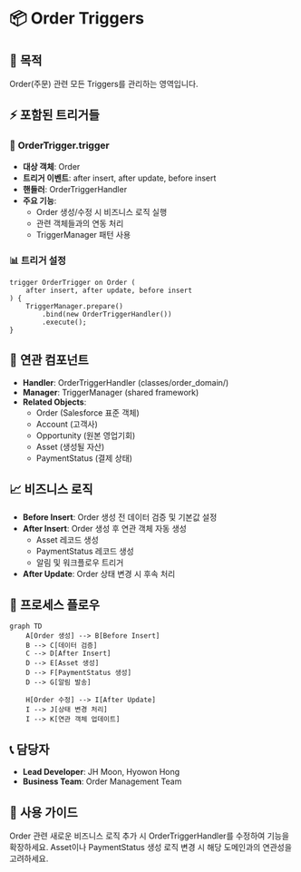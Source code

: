 # 📦 Order Triggers

## 🎯 목적
Order(주문) 관련 모든 Triggers를 관리하는 영역입니다.

## ⚡ 포함된 트리거들

### 🔄 **OrderTrigger.trigger**
- **대상 객체**: Order
- **트리거 이벤트**: after insert, after update, before insert
- **핸들러**: OrderTriggerHandler
- **주요 기능**:
  - Order 생성/수정 시 비즈니스 로직 실행
  - 관련 객체들과의 연동 처리
  - TriggerManager 패턴 사용

### 📊 **트리거 설정**
```apex
trigger OrderTrigger on Order (
    after insert, after update, before insert
) {
    TriggerManager.prepare()
        .bind(new OrderTriggerHandler())
        .execute();
}
```

## 🔗 연관 컴포넌트
- **Handler**: OrderTriggerHandler (classes/order_domain/)
- **Manager**: TriggerManager (shared framework)
- **Related Objects**: 
  - Order (Salesforce 표준 객체)
  - Account (고객사)
  - Opportunity (원본 영업기회)
  - Asset (생성될 자산)
  - PaymentStatus (결제 상태)

## 📈 비즈니스 로직
- **Before Insert**: Order 생성 전 데이터 검증 및 기본값 설정
- **After Insert**: Order 생성 후 연관 객체 자동 생성
  - Asset 레코드 생성
  - PaymentStatus 레코드 생성
  - 알림 및 워크플로우 트리거
- **After Update**: Order 상태 변경 시 후속 처리

## 🔄 프로세스 플로우
```mermaid
graph TD
    A[Order 생성] --> B[Before Insert]
    B --> C[데이터 검증]
    C --> D[After Insert]
    D --> E[Asset 생성]
    D --> F[PaymentStatus 생성]
    D --> G[알림 발송]
    
    H[Order 수정] --> I[After Update]
    I --> J[상태 변경 처리]
    I --> K[연관 객체 업데이트]
```

## 📞 담당자
- **Lead Developer**: JH Moon, Hyowon Hong
- **Business Team**: Order Management Team

## 📝 사용 가이드
Order 관련 새로운 비즈니스 로직 추가 시 OrderTriggerHandler를 수정하여 기능을 확장하세요. Asset이나 PaymentStatus 생성 로직 변경 시 해당 도메인과의 연관성을 고려하세요.
